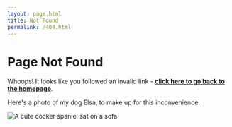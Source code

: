 ```yaml
---
layout: page.html
title: Not Found
permalink: /404.html
---
```


# Page Not Found

Whoops! It looks like you followed an invalid link - **[click here to go back to the homepage](/)**.

Here's a photo of my dog Elsa, to make up for this inconvenience:

![A cute cocker spaniel sat on a sofa](/assets/elsa.jpg)
